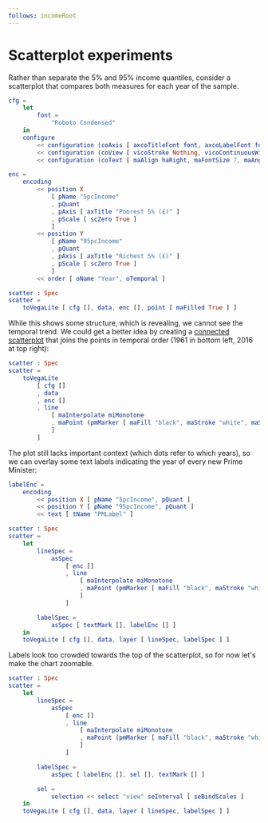 ```yaml
---
follows: incomeRoot
---
```


# Scatterplot experiments

Rather than separate the 5% and 95% income quantiles, consider a scatterplot that compares both measures for each year of the sample.

```elm {l=hidden}
cfg =
    let
        font =
            "Roboto Condensed"
    in
    configure
        << configuration (coAxis [ axcoTitleFont font, axcoLabelFont font, axcoGrid False ])
        << configuration (coView [ vicoStroke Nothing, vicoContinuousWidth 500, vicoContinuousHeight 500 ])
        << configuration (coText [ maAlign haRight, maFontSize 7, maAngle 20, maDx -4 ])
```

```elm {l=hidden}
enc =
    encoding
        << position X
            [ pName "5pcIncome"
            , pQuant
            , pAxis [ axTitle "Poorest 5% (£)" ]
            , pScale [ scZero True ]
            ]
        << position Y
            [ pName "95pcIncome"
            , pQuant
            , pAxis [ axTitle "Richest 5% (£)" ]
            , pScale [ scZero True ]
            ]
        << order [ oName "Year", oTemporal ]
```

```elm {v siding}
scatter : Spec
scatter =
    toVegaLite [ cfg [], data, enc [], point [ maFilled True ] ]
```

While this shows some structure, which is revealing, we cannot see the temporal trend. We could get a better idea by creating a [connected scatterplot](https://eagereyes.org/papers/the-connected-scatterplot-for-presenting-paired-time-series) that joins the points in temporal order (1961 in bottom left, 2016 at top right):

```elm {v siding}
scatter : Spec
scatter =
    toVegaLite
        [ cfg []
        , data
        , enc []
        , line
            [ maInterpolate miMonotone
            , maPoint (pmMarker [ maFill "black", maStroke "white", maStrokeWidth 1.5 ])
            ]
        ]
```

The plot still lacks important context (which dots refer to which years), so we can overlay some text labels indicating the year of every new Prime Minister:

```elm {l=hidden}
labelEnc =
    encoding
        << position X [ pName "5pcIncome", pQuant ]
        << position Y [ pName "95pcIncome", pQuant ]
        << text [ tName "PMLabel" ]
```

```elm {v siding}
scatter : Spec
scatter =
    let
        lineSpec =
            asSpec
                [ enc []
                , line
                    [ maInterpolate miMonotone
                    , maPoint (pmMarker [ maFill "black", maStroke "white", maStrokeWidth 1.5 ])
                    ]
                ]

        labelSpec =
            asSpec [ textMark [], labelEnc [] ]
    in
    toVegaLite [ cfg [], data, layer [ lineSpec, labelSpec ] ]
```

Labels look too crowded towards the top of the scatterplot, so for now let's make the chart zoomable.

```elm {v interactive siding}
scatter : Spec
scatter =
    let
        lineSpec =
            asSpec
                [ enc []
                , line
                    [ maInterpolate miMonotone
                    , maPoint (pmMarker [ maFill "black", maStroke "white", maStrokeWidth 1.5 ])
                    ]
                ]

        labelSpec =
            asSpec [ labelEnc [], sel [], textMark [] ]

        sel =
            selection << select "view" seInterval [ seBindScales ]
    in
    toVegaLite [ cfg [], data, layer [ lineSpec, labelSpec ] ]
```
